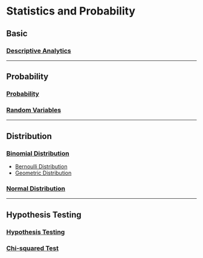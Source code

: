 # Statistics and Probability

## Basic

### [Descriptive Analytics](./descriptive_analytics.ipynb)

---

## Probability

### [Probability](./probability.ipynb)

### [Random Variables](./random_variables.ipynb)

---

## Distribution

### [Binomial Distribution](./binomial_distribution.ipynb)

- [Bernoulli Distribution](./normal_distribution.ipynb)
- [Geometric Distribution](./normal_distribution.ipynb)

### [Normal Distribution](./normal_distribution.ipynb)

---

## Hypothesis Testing

### [Hypothesis Testing](./hypothesis_testing.ipynb)

### [Chi-squared Test](./chi-squared_test.ipynb)
